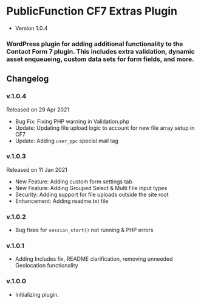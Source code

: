# PublicFunction CF7 Extras Plugin #

 - Version 1.0.4
 
### WordPress plugin for adding additional functionality to the Contact Form 7 plugin. This includes extra validation, dynamic asset enqueueing, custom data sets for form fields, and more. ###

## Changelog ##

### v.1.0.4

Released on 29 Apr 2021

 - Bug Fix: Fixing PHP warning in Validation.php
 - Update: Updating file upload logic to account for new file array setup in CF7
 - Update: Adding `user_ppc` special mail tag

### v.1.0.3

Released on 11 Jan 2021
 - New Feature: Adding custom form settings tab
 - New Feature: Adding Grouped Select & Multi File input types
 - Security: Adding support for file uploads outside the site root
 - Enhancement: Adding readme.txt file

### v.1.0.2
- Bug fixes for `session_start()` not running & PHP errors

### v.1.0.1
- Adding Includes fix, README clarification, removing unneeded Geolocation functionality

### v.1.0.0
- Initializing plugin.
